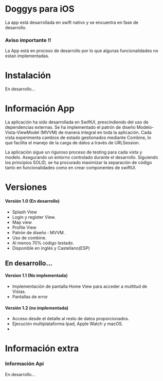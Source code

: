 # Doggys para iOS

La app está desarrollada en swift nativo y se encuentra en fase de desarrollo.

### Aviso importante !!
 La App está en proceso de desarrollo por lo que algunas funcionalidades no estan implementadas.

# Instalación

En desarrollo...

# Información App

La aplicación ha sido desarrollada en SwiftUI, prescindiendo del uso de dependencias externas. Se ha implementado el patrón de diseño Modelo-Vista-ViewModel (MVVM) de manera integral en toda la aplicación. Cada vista experimenta cambios de estado gestionados mediante Combine, lo que facilita el manejo de la carga de datos a través de URLSession.

La aplicación sigue un riguroso proceso de testing para cada vista y modelo. Asegurando un entorno controlado durante el desarrollo.
Siguiendo los principios SOLID, se ha procurado maximizar la separación de código tanto en funcionalidades como en crear componentes de swiftUI.

# Versiones
#### Versión 1.0 (En desarrollo)
- Splash View
- Login y register View.
- Map view
- Profile View
- Patrón de diseño : MVVM .
- Uso de combine.
- Al menos 70% código testado.
- Disponible en inglés y Castellano(ESP)

## En desarrollo...
#### Version 1.1 (No implementada)
- Implementación de pantalla Home View para acceder a multitud de Vistas.
- Pantallas de error

#### Versión 1.2 (no implementada)
- Acceso desde el detalle al resto de datos proporcionados.
- Ejecución multiplataforma Ipad, Apple Watch y macOS.
- 
# Información extra
### Información Api
 En desarrollo...
